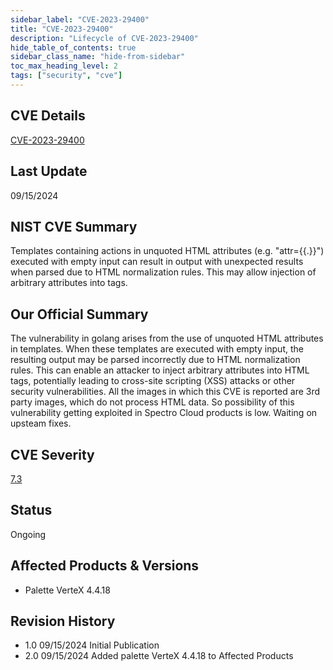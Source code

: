 ```yaml
---
sidebar_label: "CVE-2023-29400"
title: "CVE-2023-29400"
description: "Lifecycle of CVE-2023-29400"
hide_table_of_contents: true
sidebar_class_name: "hide-from-sidebar"
toc_max_heading_level: 2
tags: ["security", "cve"]
---
```


## CVE Details

[CVE-2023-29400](https://nvd.nist.gov/vuln/detail/CVE-2023-29400)

## Last Update

09/15/2024

## NIST CVE Summary

Templates containing actions in unquoted HTML attributes (e.g. "attr={{.}}") executed with empty input can result in
output with unexpected results when parsed due to HTML normalization rules. This may allow injection of arbitrary
attributes into tags.

## Our Official Summary

The vulnerability in golang arises from the use of unquoted HTML attributes in templates. When these templates are
executed with empty input, the resulting output may be parsed incorrectly due to HTML normalization rules. This can
enable an attacker to inject arbitrary attributes into HTML tags, potentially leading to cross-site scripting (XSS)
attacks or other security vulnerabilities. All the images in which this CVE is reported are 3rd party images, which do
not process HTML data. So possibility of this vulnerability getting exploited in Spectro Cloud products is low. Waiting
on upsteam fixes.

## CVE Severity

[7.3](https://nvd.nist.gov/vuln/detail/CVE-2023-29400)

## Status

Ongoing

## Affected Products & Versions

- Palette VerteX 4.4.18

## Revision History

- 1.0 09/15/2024 Initial Publication
- 2.0 09/15/2024 Added palette VerteX 4.4.18 to Affected Products
